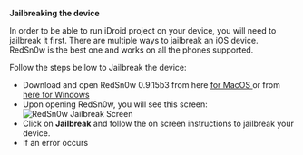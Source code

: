 <p> <b>Jailbreaking the device </b></p>

In order to be able to run iDroid project on your device, you will need to jailbreak it first. There are multiple ways to jailbreak an iOS device. RedSn0w is the best one and works on all the phones supported.

Follow the steps bellow to Jailbreak the device:
<ul>
<li> Download and open RedSn0w 0.9.15b3 from here <a href = "https://sites.google.com/a/iphone-dev.com/files/home/redsn0w_mac_0.9.15b3.zip?attredirects=0&d=1">for MacOS </a> or from <a href = "https://sites.google.com/a/iphone-dev.com/files/home/redsn0w_win_0.9.15b3.zip?attredirects=0&d=1">here for Windows</a></li>
  <li> Upon opening RedSn0w, you will see this screen: </li>
  <img alt="RedSn0w Jailbreak Screen" src="https://www.theiphonewiki.com/w/images/thumb/6/6a/Redsn0w.png/300px-Redsn0w.png"</img>
  <li> Click on <b>Jailbreak</b> and follow the on screen instructions to jailbreak your device.</li>
  <li> If an error occurs
